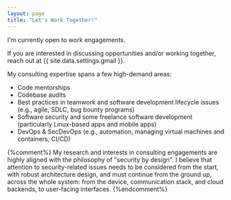 ```yaml
---
layout: page
title: "Let's Work Together!"
---
```


I'm currently open to work engagements.

If you are interested in discussing opportunities and/or working together, reach out at {{ site.data.settings.gmail }}.

My consulting expertise spans a few high-demand areas:
- Code mentorships
- Codebase audits
- Best practices in teamwork and software development lifecycle issues (e.g., agile, SDLC, bug bounty programs)
- Software security and some freelance software development (particularly Linux-based apps and mobile apps)
- DevOps & SecDevOps (e.g., automation, managing virtual machines and containers, CI/CD)

{%comment%}
My research and interests in consulting engagements are highly aligned with the philosophy of "security by design".
I believe that attention to security-related issues needs to be considered from the start, with robust architecture design,
and must continue from the ground up, across the whole system:
from the device, communication stack, and cloud backends, to user-facing interfaces.
{%endcomment%}
